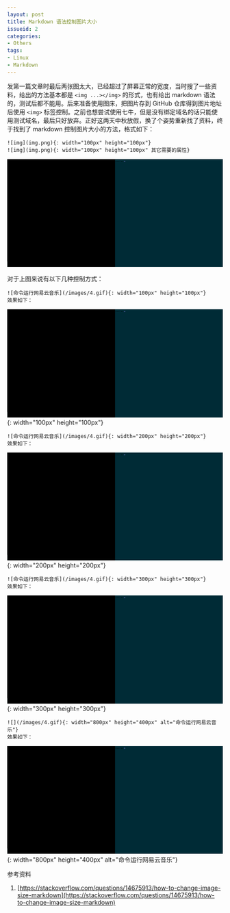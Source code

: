 ```yaml
---
layout: post
title: Markdown 语法控制图片大小
issueid: 2
categories: 
- Others
tags:
- Linux 
- Markdown
---
```


发第一篇文章时最后两张图太大，已经超过了屏幕正常的宽度，当时搜了一些资料，给出的方法基本都是 `<img ...></img>` 的形式，也有给出 markdown 语法的，测试后都不能用。后来准备使用图床，把图片存到 GitHub 仓库得到图片地址后使用 `<img>` 标签控制。之前也想尝试使用七牛，但是没有绑定域名的话只能使用测试域名，最后只好放弃。正好这两天中秋放假，换了个姿势重新找了资料，终于找到了 markdown 控制图片大小的方法，格式如下：

```
![img](img.png){: width="100px" height="100px"}
![img](img.png){: width="100px" height="100px" 其它需要的属性}
```


![命令运行网易云音乐](/images/4.gif)

对于上图来说有以下几种控制方式：

```
![命令运行网易云音乐](/images/4.gif){: width="100px" height="100px"}
效果如下：
```
![命令运行网易云音乐](/images/4.gif){: width="100px" height="100px"}

```
![命令运行网易云音乐](/images/4.gif){: width="200px" height="200px"}
效果如下：
```
![命令运行网易云音乐](/images/4.gif){: width="200px" height="200px"}

```
![命令运行网易云音乐](/images/4.gif){: width="300px" height="300px"}
效果如下：
```
![命令运行网易云音乐](/images/4.gif){: width="300px" height="300px"}

```
![](/images/4.gif){: width="800px" height="400px" alt="命令运行网易云音乐"}
效果如下：
```
![](/images/4.gif){: width="800px" height="400px" alt="命令运行网易云音乐"}

参考资料

1. [https://stackoverflow.com/questions/14675913/how-to-change-image-size-markdown](https://stackoverflow.com/questions/14675913/how-to-change-image-size-markdown)
